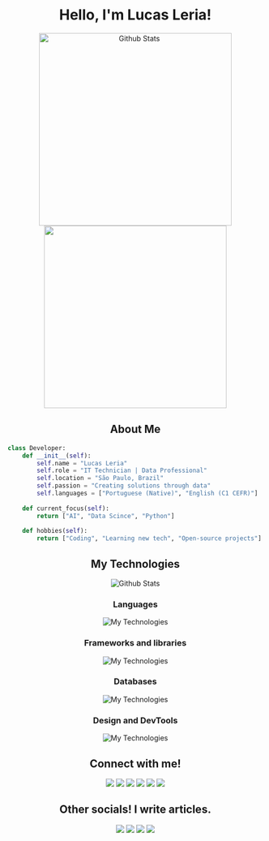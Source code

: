 <div align="center">
  
# Hello, I'm Lucas Leria!

<img width=380 src="https://github-readme-streak-stats.herokuapp.com/?user=lucasgleria&theme=dark&hide_border=false" alt="Github Stats"/>  
<img width=360 src="https://github-readme-stats.vercel.app/api?username=lucasgleria&theme=dark&rank_icon=github&ring_color=FFA500"/>


## About Me
</div>

```python
class Developer:
    def __init__(self):
        self.name = "Lucas Leria"
        self.role = "IT Technician | Data Professional"
        self.location = "São Paulo, Brazil"
        self.passion = "Creating solutions through data"
        self.languages = ["Portuguese (Native)", "English (C1 CEFR)"]
        
    def current_focus(self):
        return ["AI", "Data Scince", "Python"]
    
    def hobbies(self):
        return ["Coding", "Learning new tech", "Open-source projects"]
```

<div align="center">

## My Technologies

<img src="https://github-readme-stats.vercel.app/api/top-langs/?username=lucasgleria&theme=dark&hide_border=false&include_all_commits=true&count_private=true&layout=compact" alt="Github Stats"/>

### Languages
![My Technologies](https://skillicons.dev/icons?i=md,php,nodejs,r&theme=dark)

### Frameworks and libraries
![My Technologies](https://skillicons.dev/icons?i=tensorflow,django,flask,fastapi,jquery,tailwind,vue,vite&theme=dark)

### Databases
![My Technologies](https://skillicons.dev/icons?i=mysql,sqlite,postgres,mongodb,planetscale&theme=dark)

### Design and DevTools
![My Technologies](https://skillicons.dev/icons?i=figma,git,vercel,docker&theme=dark)

## Connect with me!

<a href="https://www.linkedin.com/in/lucasleria/" target="_blank"><img src="https://img.shields.io/badge/-Linkedin-%230077B5?style=plastic&logo=linkedIn&logoColor=white" target="_blank"></a> 
<a href="https://api.whatsapp.com/send?phone=5511945735280&text=Olá!%20acessei%20seu%20perfil%20pelo%20GitHub%20e%20gostaria%20de%20falar%20com%20você!" target="_blank"><img src="https://img.shields.io/badge/WhatsApp-25D366?style=plastic&logo=whatsapp&logoColor=white" target="_blank"></a>
<a href="https://discord.gg/Sgz3EyqKkP" target="_blank"><img src="https://img.shields.io/badge/Discord-7289DA?style=plastic&logo=discord&logoColor=white" target="_blank"></a> 
<a href="https://lucasgleria.github.io/resume/" target="_blank"><img src="https://img.shields.io/badge/Curriculum-FF5722?style=plastic&logo=todoist&logoColor=white" target="_blank"></a> 
<a href="https://chat-lleria.vercel.app/" target="_blank"><img src="https://img.shields.io/badge/Curriculum_AI-FF5722?style=plastic&logo=todoist&logoColor=white" target="_blank"></a> 
<a href="mailto:lucasleria17@gmail.com?subject=Ol%C3%A1!%20acessei%20seu%20perfil%20pelo%20GitHub%20e%20gostaria%20de%20falar%20com%20voc%C3%AA!&body=_Escreva%20aqui%20sua%20mensagem_" target="_blank"> <img src="https://img.shields.io/badge/Gmail-D14836?style=plastic&logo=gmail&logoColor=white" target="_blank"></a>

## Other socials! I write articles.
<a href="https://medium.com/@lucasleria17/" target="_blank"><img src="https://img.shields.io/badge/Medium-8A2BE2" target="_blank"></a> 
<a href="https://lucasleria.substack.com" target="_blank"><img src="https://img.shields.io/badge/Substack-8A2BE2" target="_blank"></a> 
<a href="https://app.daily.dev/lucasleria" target="_blank"><img src="https://img.shields.io/badge/Daily.dev-8A2BE2" target="_blank"></a> 
<a href="https://dev.to/lucas_leria" target="_blank"><img src="https://img.shields.io/badge/Dev.to-8A2BE2" target="_blank"></a> 

</div>
